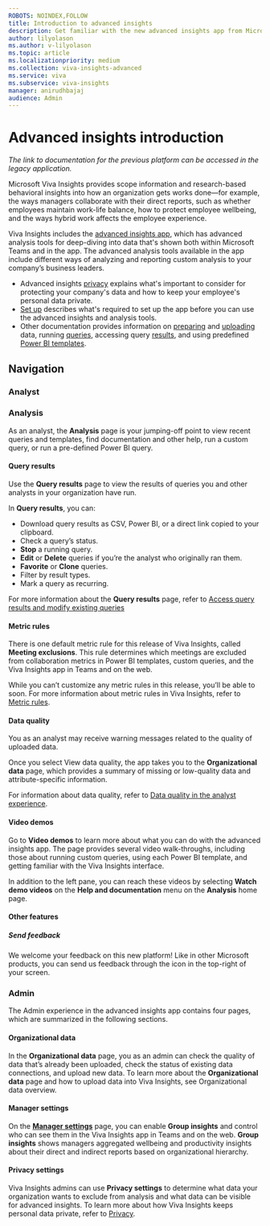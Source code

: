 ```yaml
---
ROBOTS: NOINDEX,FOLLOW
title: Introduction to advanced insights
description: Get familiar with the new advanced insights app from Microsoft Viva Insights 
author: lilyolason
ms.author: v-lilyolason
ms.topic: article
ms.localizationpriority: medium
ms.collection: viva-insights-advanced
ms.service: viva 
ms.subservice: viva-insights
manager: anirudhbajaj
audience: Admin
---
```


# Advanced insights introduction

*The link to documentation for the previous platform can be accessed in the legacy application.*

Microsoft Viva Insights provides scope information and research-based behavioral insights into how  an organization gets works done—for example, the ways managers collaborate with their direct reports, such as whether employees maintain work-life balance, how to protect employee wellbeing, and the ways hybrid work affects the employee experience. 

Viva Insights includes the [advanced insights app](https://go.microsoft.com/fwlink/?linkid=2201482), which has advanced analysis tools for deep-diving into data that's shown both within Microsoft Teams and in the app. The advanced analysis tools available in the app include different ways of analyzing and reporting custom analysis to your company’s business leaders.

* Advanced insights [privacy](./privacy/privacy.md) explains what's important to consider for protecting your company's data and how to keep your employee's personal data private.
* [Set up](./setup-maint/setup.md) describes what's required to set up the app before you can use the advanced insights and analysis tools.
* Other documentation provides information on [preparing](./admin/prepare-org-data.md) and [uploading](./admin/upload-org-data-first.md) data, running [queries](./analyst/person-query.md), accessing query [results](./analyst/query-results.md), and using predefined [Power BI templates](./analyst/templates/introduction-to-templates.md).

## Navigation

### Analyst

### Analysis

As an analyst, the **Analysis** page is your jumping-off point to view recent queries and templates, find documentation and other help, run a custom query, or run a pre-defined Power BI query. 

#### Query results

Use the **Query results** page to view the results of queries you and other analysts in your organization have run. 

In **Query results**, you can:

* Download query results as CSV, Power BI, or a direct link copied to your clipboard.
* Check a query’s status.
* **Stop** a running query.
* **Edit** or **Delete** queries if you’re the analyst who originally ran them.
* **Favorite** or **Clone** queries.
* Filter by result types.
* Mark a query as recurring.

For more information about the **Query results** page, refer to [Access query results and modify existing queries](./analyst/query-results.md)

#### Metric rules

There is one default metric rule for this release of Viva Insights, called **Meeting exclusions**. This rule determines which meetings are excluded from collaboration metrics in Power BI templates, custom queries, and the Viva Insights app in Teams and on the web.

While you can’t customize any metric rules in this release, you’ll be able to soon. For more information about metric rules in Viva Insights, refer to [Metric rules](./analyst/metric-rules.md).

#### Data quality

You as an analyst may receive warning messages related to the quality of uploaded data.  

Once you select View data quality, the app takes you to the **Organizational data** page, which provides a summary of missing or low-quality data and attribute-specific information.

For information about data quality, refer to [Data quality in the analyst experience](./analyst/data-quality-analyst-experience.md).

#### Video demos

Go to **Video demos** to learn more about what you can do with the advanced insights app. The page provides several video walk-throughs, including those about running custom queries, using each Power BI template, and getting familiar with the Viva Insights interface.

In addition to the left pane, you can reach these videos by selecting **Watch demo videos** on the **Help and documentation** menu on the **Analysis** home page.

#### Other features

##### Send feedback

We welcome your feedback on this new platform! Like in other Microsoft products, you can send us feedback through the icon in the top-right of your screen.

### Admin

The Admin experience in the advanced insights app contains four pages, which are summarized in the following sections.

#### Organizational data

In the **Organizational data** page, you as an admin can check the quality of data that’s already been uploaded, check the status of existing data connections, and upload new data. To learn more about the **Organizational data** page and how to upload data into Viva Insights, see Organizational data overview. 

#### Manager settings

On the **[Manager settings](./setup-maint/manager-settings.md)** page, you can enable **Group insights** and control who can see them in the Viva Insights app in Teams and on the web. **Group insights** shows managers aggregated wellbeing and productivity insights about their direct and indirect reports based on organizational hierarchy.

#### Privacy settings

Viva Insights admins can use **Privacy settings** to determine what data your organization wants to exclude from analysis and what data can be visible for advanced insights. To learn more about how Viva Insights keeps personal data private, refer to [Privacy](./privacy/privacy.md).
